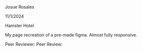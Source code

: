 Josue Rosales

11/1/2024

Hamster Hotel

My page recreation of a pre-made figma. Almost fully responsive.

Peer Reviewer: 
Peer Review: 
